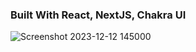

### Built With React, NextJS, Chakra UI

![Screenshot 2023-12-12 145000](https://github.com/peddapallisaikiran/github-user-finder-yt/assets/121514636/9d4f9f68-f926-4a36-9ffe-2afa3f635e38)






